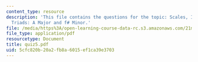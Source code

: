 ```yaml
---
content_type: resource
description: 'This file contains the questions for the topic: Scales, Intervals, and
  Triads: A Major and f# Minor.'
file: /media/https%3A/open-learning-course-data-rc.s3.amazonaws.com/21m-301-harmony-and-counterpoint-i-spring-2005/5cfc820b20a2fb8a6015ef1ca39e3703_quiz5.pdf
file_type: application/pdf
resourcetype: Document
title: quiz5.pdf
uid: 5cfc820b-20a2-fb8a-6015-ef1ca39e3703
---
```

